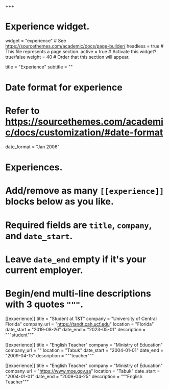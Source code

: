 +++
# Experience widget.
widget = "experience"  # See https://sourcethemes.com/academic/docs/page-builder/
headless = true  # This file represents a page section.
active = true  # Activate this widget? true/false
weight = 40  # Order that this section will appear.

title = "Experience"
subtitle = ""

# Date format for experience
#   Refer to https://sourcethemes.com/academic/docs/customization/#date-format
date_format = "Jan 2006"

# Experiences.
#   Add/remove as many `[[experience]]` blocks below as you like.
#   Required fields are `title`, `company`, and `date_start`.
#   Leave `date_end` empty if it's your current employer.
#   Begin/end multi-line descriptions with 3 quotes `"""`.
[[experience]]
  title = "Student at T&T"
  company = "University of Central Florida"
  company_url = "https://tandt.cah.ucf.edu"
  location = "Florida"
  date_start = "2019-08-26"
  date_end = "2023-05-01"
  description = """student"""

  [[experience]]
    title = "English Teacher"
    company = "Ministry of Education"
    company_url = ""
    location = "Tabuk"
    date_start = "2004-01-01"
    date_end = "2009-04-15"
    description = """teacher"""









[[experience]]
  title = "English Teacher"
  company = "Ministry of Education"
  company_url = "https://www.moe.gov.sa"
  location = "Tabuk"
  date_start = "2004-01-01"
  date_end = "2009-04-25"
  description = """English Teacher"""
